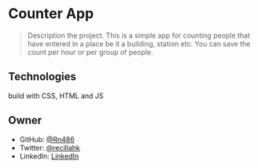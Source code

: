 # Counter App

> Description the project.
> This is a simple app for counting people that have entered in a place be it a building, station etc. You can save the count per hour or per group of people.

## Technologies
build with CSS, HTML and JS

## Owner
- GitHub: [@Rn486](https://github.com/Rn486)
- Twitter: [@recillahk](https://twitter.com/recillahk)
- LinkedIn: [LinkedIn](https://www.linkedin.com/in/recillah-khamala-071151b7/)